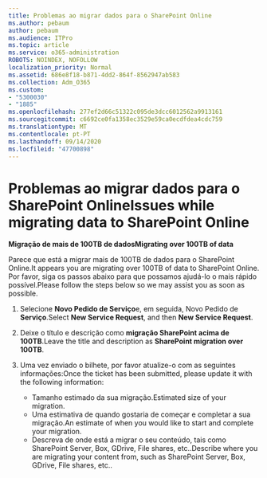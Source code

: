 ```yaml
---
title: Problemas ao migrar dados para o SharePoint Online
ms.author: pebaum
author: pebaum
ms.audience: ITPro
ms.topic: article
ms.service: o365-administration
ROBOTS: NOINDEX, NOFOLLOW
localization_priority: Normal
ms.assetid: 686e8f18-b871-4dd2-864f-8562947ab583
ms.collection: Adm_O365
ms.custom:
- "5300030"
- "1885"
ms.openlocfilehash: 277ef2d66c51322c095de3dcc6012562a9913161
ms.sourcegitcommit: c6692ce0fa1358ec3529e59ca0ecdfdea4cdc759
ms.translationtype: MT
ms.contentlocale: pt-PT
ms.lasthandoff: 09/14/2020
ms.locfileid: "47700898"
---
```

# <a name="issues-while-migrating-data-to-sharepoint-online"></a><span data-ttu-id="6b22d-102">Problemas ao migrar dados para o SharePoint Online</span><span class="sxs-lookup"><span data-stu-id="6b22d-102">Issues while migrating data to SharePoint Online</span></span>

<span data-ttu-id="6b22d-103">**Migração de mais de 100TB de dados**</span><span class="sxs-lookup"><span data-stu-id="6b22d-103">**Migrating over 100TB of data**</span></span>

<span data-ttu-id="6b22d-104">Parece que está a migrar mais de 100TB de dados para o SharePoint Online.</span><span class="sxs-lookup"><span data-stu-id="6b22d-104">It appears you are migrating over 100TB of data to SharePoint Online.</span></span> <span data-ttu-id="6b22d-105">Por favor, siga os passos abaixo para que possamos ajudá-lo o mais rápido possível.</span><span class="sxs-lookup"><span data-stu-id="6b22d-105">Please follow the steps below so we may assist you as soon as possible.</span></span> 

1. <span data-ttu-id="6b22d-106">Selecione **Novo Pedido de Serviço**e, em seguida, Novo Pedido de **Serviço**.</span><span class="sxs-lookup"><span data-stu-id="6b22d-106">Select **New Service Request**, and then **New Service Request**.</span></span> 
2. <span data-ttu-id="6b22d-107">Deixe o título e descrição como **migração SharePoint acima de 100TB**.</span><span class="sxs-lookup"><span data-stu-id="6b22d-107">Leave the title and description as **SharePoint migration over 100TB**.</span></span>
3. <span data-ttu-id="6b22d-108">Uma vez enviado o bilhete, por favor atualize-o com as seguintes informações:</span><span class="sxs-lookup"><span data-stu-id="6b22d-108">Once the ticket has been submitted, please update it with the following information:</span></span> 

    - <span data-ttu-id="6b22d-109">Tamanho estimado da sua migração.</span><span class="sxs-lookup"><span data-stu-id="6b22d-109">Estimated size of your migration.</span></span>
    - <span data-ttu-id="6b22d-110">Uma estimativa de quando gostaria de começar e completar a sua migração.</span><span class="sxs-lookup"><span data-stu-id="6b22d-110">An estimate of when you would like to start and complete your migration.</span></span>
    - <span data-ttu-id="6b22d-111">Descreva de onde está a migrar o seu conteúdo, tais como SharePoint Server, Box, GDrive, File shares, etc..</span><span class="sxs-lookup"><span data-stu-id="6b22d-111">Describe where you are migrating your content from, such as SharePoint Server, Box, GDrive, File shares, etc..</span></span>
